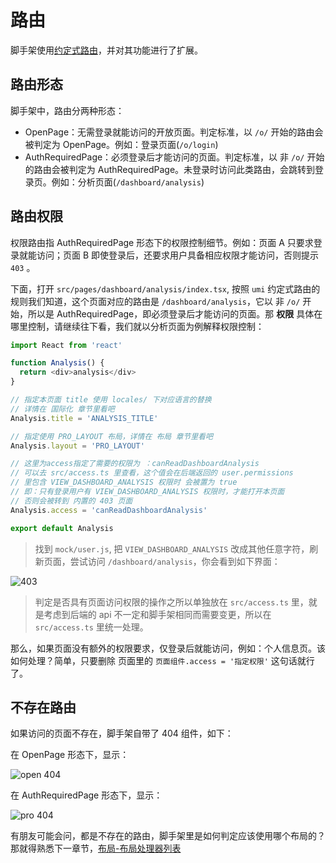 # 路由

脚手架使用[约定式路由](https://umijs.org/docs/convention-routing)，并对其功能进行了扩展。

## 路由形态

脚手架中，路由分两种形态：

- OpenPage：无需登录就能访问的开放页面。判定标准，以 `/o/` 开始的路由会被判定为 OpenPage。例如：登录页面(`/o/login`)
- AuthRequiredPage：必须登录后才能访问的页面。判定标准，以 非 `/o/` 开始的路由会被判定为 AuthRequiredPage。未登录时访问此类路由，会跳转到登录页。例如：分析页面(`/dashboard/analysis`)

## 路由权限

权限路由指 AuthRequiredPage 形态下的权限控制细节。例如：页面 A 只要求登录就能访问；页面 B 即使登录后，还要求用户具备相应权限才能访问，否则提示 `403` 。

下面，打开 `src/pages/dashboard/analysis/index.tsx`, 按照 `umi` 约定式路由的规则我们知道，这个页面对应的路由是 `/dashboard/analysis`，它以 非 `/o/` 开始，所以是 AuthRequiredPage，即必须登录后才能访问的页面。那 **权限** 具体在哪里控制，请继续往下看，我们就以分析页面为例解释权限控制：

```typescript
import React from 'react'

function Analysis() {
  return <div>analysis</div>
}

// 指定本页面 title 使用 locales/ 下对应语言的替换
// 详情在 国际化 章节里看吧
Analysis.title = 'ANALYSIS_TITLE'

// 指定使用 PRO_LAYOUT 布局，详情在 布局 章节里看吧
Analysis.layout = 'PRO_LAYOUT'

// 这里为access指定了需要的权限为 ：canReadDashboardAnalysis
// 可以去 src/access.ts 里查看，这个值会在后端返回的 user.permissions
// 里包含 VIEW_DASHBOARD_ANALYSIS 权限时 会被置为 true
// 即：只有登录用户有 VIEW_DASHBOARD_ANALYSIS 权限时，才能打开本页面
// 否则会被转到 内置的 403 页面
Analysis.access = 'canReadDashboardAnalysis'

export default Analysis
```

> 找到 `mock/user.js`, 把 `VIEW_DASHBOARD_ANALYSIS` 改成其他任意字符，刷新页面，尝试访问 `/dashboard/analysis`，你会看到如下界面：

<img :src="$withBase('/403.png')" alt="403">

> 判定是否具有页面访问权限的操作之所以单独放在 `src/access.ts` 里，就是考虑到后端的 api 不一定和脚手架相同而需要变更，所以在 `src/access.ts` 里统一处理。

那么，如果页面没有额外的权限要求，仅登录后就能访问，例如：个人信息页。该如何处理？简单，只要删除 页面里的 `页面组件.access = '指定权限'` 这句话就行了。

## 不存在路由

如果访问的页面不存在，脚手架自带了 404 组件，如下：

在 OpenPage 形态下，显示：

<img :src="$withBase('/open_404.png')" alt="open 404">

在 AuthRequiredPage 形态下，显示：

<img :src="$withBase('/pro_404.png')" alt="pro 404">

有朋友可能会问，都是不存在的路由，脚手架里是如何判定应该使用哪个布局的？ 那就得熟悉下一章节，[布局-布局处理器列表](/guide/layout.md#布局处理器列表)
